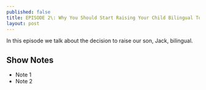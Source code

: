 ```yaml
---
published: false
title: EPISODE 2\: Why You Should Start Raising Your Child Bilingual Today
layout: post
---
```

In this episode we talk about the decision to raise our son, Jack, bilingual.

## Show Notes
- Note 1
- Note 2
